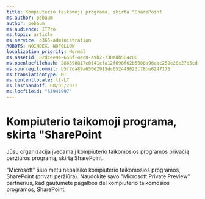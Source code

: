 ```yaml
---
title: Kompiuterio taikomoji programa, skirta "SharePoint
ms.author: pebaum
author: pebaum
ms.audience: ITPro
ms.topic: article
ms.service: o365-administration
ROBOTS: NOINDEX, NOFOLLOW
localization_priority: Normal
ms.assetid: 82dcee94-656f-4ec8-a9b2-730adb564c06
ms.openlocfilehash: 286390817e0141cfa12f698f62b5608a96aac259e28e27d5cdf6e0b1a935d752
ms.sourcegitcommit: b5f7da89a650d2915dc652449623c78be6247175
ms.translationtype: MT
ms.contentlocale: lt-LT
ms.lasthandoff: 08/05/2021
ms.locfileid: "53941997"
---
```

# <a name="desktop-app-for-sharepoint"></a>Kompiuterio taikomoji programa, skirta "SharePoint

Jūsų organizacija įvedama į kompiuterio taikomosios programos privačią peržiūros programą, skirtą SharePoint.

"Microsoft" šiuo metu nepalaiko kompiuterio taikomosios programos, SharePoint (privati peržiūra). Naudokite savo "Microsoft Private Preview" partnerius, kad gautumėte pagalbos dėl kompiuterio taikomosios programos, SharePoint.

